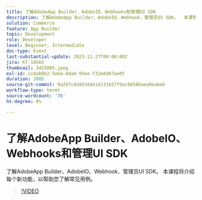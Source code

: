 ```yaml
---
title: 了解AdobeApp Builder、AdobeIO、Webhooks和管理UI SDK
description: 了解AdobeApp Builder、AdobeIO、Webhook、管理员UI SDK。  本课程将介绍每个新功能，以帮助您了解常见用例。
solution: Commerce
feature: App Builder
topic: Development
role: Developer
level: Beginner, Intermediate
doc-type: Event
last-substantial-update: 2023-11-27T00:00:00Z
jira: KT-14565
thumbnail: 3425805.jpeg
exl-id: ccdab0b2-5eba-4dad-95ee-f32e8407ae0f
duration: 2085
source-git-commit: 9a297cda953d4414131657f9ac84580aea0eabeb
workflow-type: tm+mt
source-wordcount: '76'
ht-degree: 0%

---
```


# 了解AdobeApp Builder、AdobeIO、Webhooks和管理UI SDK

了解AdobeApp Builder、AdobeIO、Webhook、管理员UI SDK。  本课程将介绍每个新功能，以帮助您了解常见用例。

>[!VIDEO](https://video.tv.adobe.com/v/3425805/?learn=on)
